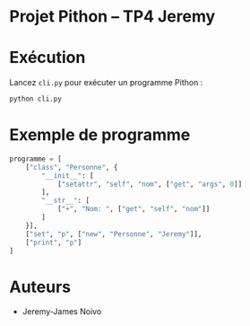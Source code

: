 # Projet Pithon – TP4 Jeremy

# Exécution

Lancez `cli.py` pour exécuter un programme Pithon :

```bash
python cli.py
```

# Exemple de programme

```python
programme = [
    ["class", "Personne", {
        "__init__": [
            ["setattr", "self", "nom", ["get", "args", 0]]
        ],
        "__str__": [
            ["+", "Nom: ", ["get", "self", "nom"]]
        ]
    }],
    ["set", "p", ["new", "Personne", "Jeremy"]],
    ["print", "p"]
]
```

# Auteurs

- Jeremy-James Noivo